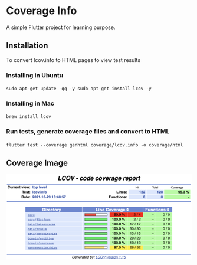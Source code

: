 Coverage Info
=================
A simple Flutter project for learning purpose.

Installation
--------------
To convert Icov.info to HTML pages to view test results

### Installing in Ubuntu

`
sudo apt-get update -qq -y
sudo apt-get install lcov -y
`
###  Installing in Mac

`
brew install lcov
`

### Run tests, generate coverage files and convert to HTML

`
flutter test --coverage
genhtml coverage/lcov.info -o coverage/html
`

Coverage Image
-----------

![Coverage info](coverage_info.png "A list of users")
